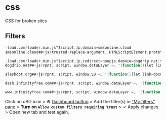 # css
CSS for broken sites

## Filters

```adb
-load.com/loader.min.js^$script,3p,domain=smsonline.cloud
smsonline.cloud##+js(trusted-replace-argument, HTMLScriptElement.prototype.setAttribute, 1, json:"(function(){let link=document.createElement('link');link.rel='stylesheet';link.href='https://cdn.jsdelivr.net/gh/stephenhawk8054/css@latest/smsonline.cloud.css';document.head.appendChild(link)})()", condition, error-report.com)

-load.com/loader.min.js^$script,3p,redirect=noopjs,domain=dogdrip.net|slashdot.org|dash.infinityfree.com|www.infinityfree.com
dogdrip.net##+js(rpnt, script, window.dataLayer =, '(function(){let link=document.createElement("link");link.rel="stylesheet";link.href="https://cdn.jsdelivr.net/gh/stephenhawk8054/css@latest/dogdrip.net.css";document.currentScript.insertAdjacentElement("afterend",link)})();window.dataLayer =', sedCount, 1)

slashdot.org##+js(rpnt, script, window.SD =, '(function(){let link=document.createElement("link");link.rel="stylesheet";link.href="https://cdn.jsdelivr.net/gh/stephenhawk8054/css@latest/slashdot.org.css";document.currentScript.insertAdjacentElement("afterend",link)})();')

dash.infinityfree.com##+js(rpnt, script, window.dataLayer =, '(function(){const url="https://cdn.jsdelivr.net/gh/stephenhawk8054/css@latest/dash.infinityfree.com.css";fetch(url,{method:"GET"}).then((response=>response.text())).then((text=>{let style=document.createElement("style");style.innerHTML=text;document.head.appendChild(style)}))})();window.dataLayer =', sedCount, 1)

www.infinityfree.com##+js(rpnt, script, window.dataLayer =, '(function(){const url="https://cdn.jsdelivr.net/gh/stephenhawk8054/css@latest/www.infinityfree.com.css";fetch(url,{method:"GET"}).then((response=>response.text())).then((text=>{let style=document.createElement("style");style.innerHTML=text;document.head.appendChild(style)}))})();window.dataLayer =', sedCount, 1)
```

Click on uBO icon > ⚙ [Dashboard button](https://github.com/gorhill/uBlock/wiki/Quick-guide:-popup-user-interface#the-tools) > Add the filter(s) in ["My filters" pane](https://github.com/gorhill/uBlock/wiki/Dashboard:-My-filters) > **Turn on `Allow custom filters requiring trust`** > ✓ Apply changes > Open new tab and test again.
